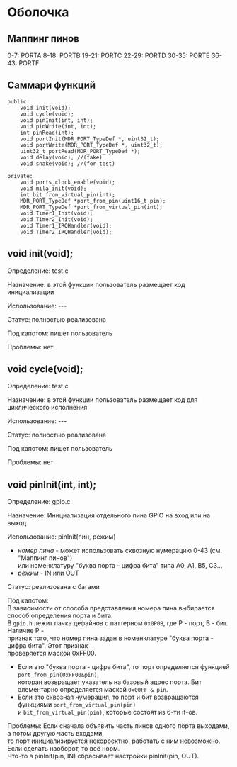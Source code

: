 Оболочка
========

Маппинг пинов
-------------

0-7: PORTA
8-18: PORTB
19-21: PORTC
22-29: PORTD
30-35: PORTE
36-43: PORTF

Саммари функций
---------------

	public:
		void init(void);
		void cycle(void);
		void pinInit(int, int);
		void pinWrite(int, int);
		int pinRead(int);
		void portInit(MDR_PORT_TypeDef *, uint32_t);
		void portWrite(MDR_PORT_TypeDef *, uint32_t);
		uint32_t portRead(MDR_PORT_TypeDef *);
		void delay(void); //(fake)
		void snake(void); //(for test)

	private:
		void ports_clock_enable(void);
		void mila_init(void);
		int bit_from_virtual_pin(int);
		MDR_PORT_TypeDef *port_from_pin(uint16_t pin);
		MDR_PORT_TypeDef *port_from_virtual_pin(int);
		void Timer1_Init(void);
		void Timer2_Init(void);
		void Timer1_IRQHandler(void);
		void Timer2_IRQHandler(void);

void init(void);
----------------

Определение: test.c

Назначение: в этой функции пользователь размещает код инициализации

Использование: ---

Статус: полностью реализована

Под капотом: пишет пользователь

Проблемы: нет

void cycle(void);
-----------------

Определение: test.c

Назначение: в этой функции пользователь размещает код для циклического исполнения

Использование: ---

Статус: полностью реализована

Под капотом: пишет пользователь

Проблемы: нет

void pinInit(int, int);
-----------------------

Определение: gpio.c

Назначение: Инициализация отдельного пина GPIO на вход или на выход

Использование: pinInit(пин, режим)

 + *номер пина* - может использовать сквозную нумерацию 0-43 (см. "Маппинг пинов")  
 или номенклатуру "буква порта - цифра бита" типа A0, A1, B5, C3...
 + *режим* - IN или OUT

Статус: реализована с багами

Под капотом:  
В зависимости от способа представления номера пина выбирается способ определения порта и бита.  
 В `gpio.h` лежит пачка дефайнов с паттерном `0x0P0B`, где P - порт, B - бит. Наличие P -  
 признак того, что номер пина задан в номенклатуре "буква порта - цифра бита". Этот признак  
 проверяется маской 0xFF00. 

  + Если это "буква порта - цифра бита", то порт определяется функцией `port_from_pin(0xFF00&pin)`,  
 которая возвращает указатель на базовый адрес порта. Бит элементарно определяется маской `0x00FF & pin`.  
  + Если это сквозная нумерация, то порт и бит возвращаются функциями `port_from_virtual_pin(pin)`  
  и `bit_from_virtual_pin(pin)`, которые состоят из 6-ти if-ов.

Проблемы:  Если сначала объявить часть пинов одного порта выходами, а потом другую часть входами,  
то порт инициализируется некорректно, работать с ним невозможно. Если сделать наоборот, то всё норм.  
Что-то в pinInit(pin, IN) сбрасывает настройки pinInit(pin, OUT).


